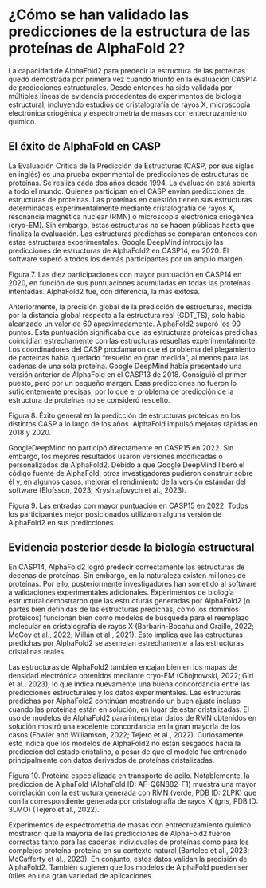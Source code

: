 # ¿Cómo se han validado las predicciones de la estructura de las proteínas de AlphaFold 2?
La capacidad de AlphaFold2 para predecir la estructura de las proteínas quedó demostrada por primera vez cuando triunfó en la evaluación CASP14 de predicciones estructurales. Desde entonces ha sido validada por múltiples líneas de evidencia procedentes de experimentos de biología estructural, incluyendo estudios de cristalografía de rayos X, microscopía electrónica criogénica y espectrometría de masas con entrecruzamiento químico.

## El éxito de AlphaFold en CASP
La Evaluación Crítica de la Predicción de Estructuras (CASP, por sus siglas en inglés) es una prueba experimental de predicciones de estructuras de proteínas. Se realiza cada dos años desde 1994. La evaluación está abierta a todo el mundo.
Quienes participan en el CASP envían predicciones de estructuras de proteínas. Las proteínas en cuestión tienen sus estructuras determinadas experimentalmente mediante cristalografía de rayos X, resonancia magnética nuclear (RMN) o microscopía electrónica criogénica (cryo-EM). Sin embargo, estas estructuras no se hacen públicas hasta que finaliza la evaluación. Las estructuras predichas se comparan entonces con estas estructuras experimentales.
Google DeepMind introdujo las predicciones de estructuras de AlphaFold2 en CASP14, en 2020. El software superó a todos los demás participantes por un amplio margen.



Figura 7. Las diez participaciones con mayor puntuación en CASP14 en 2020, en función de sus puntuaciones acumuladas en todas las proteínas intentadas. AlphaFold2 fue, con diferencia, la más exitosa.

Anteriormente, la precisión global de la predicción de estructuras, medida por la distancia global respecto a la estructura real (GDT_TS), solo había alcanzado un valor de 60 aproximadamente. AlphaFold2 superó los 90 puntos. Esta puntuación significaba que las estructuras proteicas predichas coincidían estrechamente con las estructuras resueltas experimentalmente. Los coordinadores del CASP proclamaron que el problema del plegamiento de proteínas había quedado “resuelto en gran medida”, al menos para las cadenas de una sola proteína.
Google DeepMind había presentado una versión anterior de AlphaFold en el CASP13 de 2018. Consiguió el primer puesto, pero por un pequeño margen. Esas predicciones no fueron lo suficientemente precisas, por lo que el problema de predicción de la estructura de proteínas no se consideró resuelto.

Figura 8. Éxito general en la predicción de estructuras proteicas en los distintos CASP a lo largo de los años. AlphaFold impulsó mejoras rápidas en 2018 y 2020.

GoogleDeepMind no participó directamente en CASP15 en 2022. Sin embargo, los mejores resultados usaron versiones modificadas o personalizadas de AlphaFold2. Debido a que Google DeepMind liberó el código fuente de AlphaFold, otros investigadores pudieron construir sobre él y, en algunos casos, mejorar el rendimiento de la versión estándar del software (Elofsson, 2023; Kryshtafovych et al., 2023).

Figura 9. Las entradas con mayor puntuación en CASP15 en 2022. Todos los participantes mejor posicionados utilizaron alguna versión de AlphaFold2 en sus predicciones.

## Evidencia posterior desde la biología estructural

En CASP14, AlphaFold2 logró predecir correctamente las estructuras de decenas de proteínas. Sin embargo, en la naturaleza existen millones de proteínas. Por ello, posteriormente investigadores han sometido al software a validaciones experimentales adicionales.
Experimentos de biología estructural demostraron que las estructuras generadas por AlphaFold2 (o partes bien definidas de las estructuras predichas, como los dominios proteicos) funcionan bien como modelos de búsqueda para el reemplazo molecular en cristalografía de rayos X (Barbarin-Bocahu and Graille, 2022; McCoy et al., 2022; Millán et al., 2021). Esto implica que las estructuras predichas por AlphaFold2 se asemejan estrechamente a las estructuras cristalinas reales.

Las estructuras de AlphaFold2 también encajan bien en los mapas de densidad electrónica obtenidos mediante cryo-EM (Chojnowski, 2022; Giri et al., 2023), lo que indica nuevamente una buena concordancia entre las predicciones estructurales y los datos experimentales.
Las estructuras predichas por AlphaFold2 continúan mostrando un buen ajuste incluso cuando las proteínas están en solución, en lugar de estar cristalizadas. El uso de modelos de AlphaFold2 para interpretar datos de RMN obtenidos en solución mostró una excelente concordancia en la gran mayoría de los casos (Fowler and Williamson, 2022; Tejero et al., 2022). Curiosamente, esto indica que los modelos de AlphaFold2 no están sesgados hacia la predicción del estado cristalino, a pesar de que el modelo fue entrenado principalmente con datos derivados de proteínas cristalizadas.

Figura 10. Proteína especializada en transporte de acilo. Notablemente, la predicción de AlphaFold (AlphaFold ID: AF-Q6N882-F1) muestra una mayor correlación con la estructura generada con RMN (verde, PDB ID: 2LPK) que con la correspondiente generada por cristalografía de rayos X (gris, PDB ID: 3LMO) (Tejero et al., 2022).

Experimentos de espectrometría de masas con entrecruzamiento químico mostraron que la mayoría de las predicciones de AlphaFold2 fueron correctas tanto para las cadenas individuales de proteínas como para los complejos proteína-proteína en su contexto natural (Bartolec et al., 2023; McCafferty et al., 2023).
En conjunto, estos datos validan la precisión de AlphaFold2. También sugieren que los modelos de AlphaFold pueden ser útiles en una gran variedad de aplicaciones.

